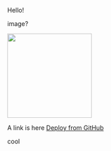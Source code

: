Hello!

image?

[<img src="https://deploy.stdlib.com/static/images/deploy.svg" width="192">](https://deploy.stdlib.com/)

A link is here [Deploy from GitHub](https://deploy.stdlib.com/)

cool
